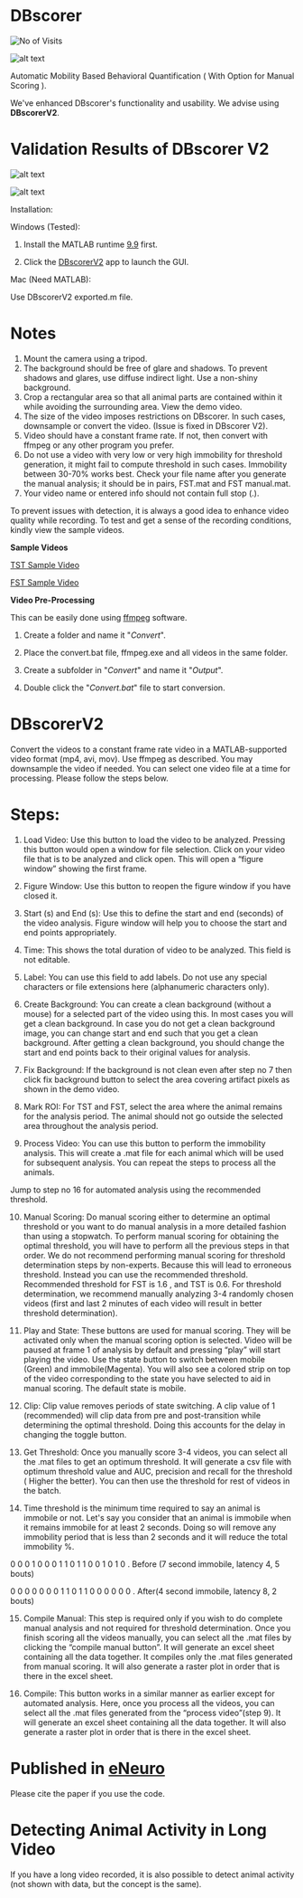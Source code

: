 # DBscorer

![No of Visits](https://visitor-badge.laobi.icu/badge?page_id=swanandlab/DBscorer)

![alt text](https://github.com/swanandlab/DBscorer/blob/main/V2.png?raw=true)

Automatic Mobility Based Behavioral Quantification ( With Option for Manual Scoring ).

We've enhanced DBscorer's functionality and usability. We advise using **DBscorerV2**.


# Validation Results of DBscorer V2

![alt text](https://github.com/swanandlab/DBscorer/blob/main/FST%20Correlation%20Plot.jpg?raw=true)

![alt text](https://github.com/swanandlab/DBscorer/blob/main/TST%20Correlation%20Plot.jpg?raw=true)


Installation:

Windows (Tested):

1. Install the MATLAB runtime [9.9](https://ssd.mathworks.com/supportfiles/downloads/R2020b/Release/8/deployment_files/installer/complete/win64/MATLAB_Runtime_R2020b_Update_8_win64.zip) first.

2. Click the [DBscorerV2](https://github.com/swanandlab/DBscorer/blob/main/DBscorerV2.exe) app to launch the GUI.

Mac (Need MATLAB):

Use DBscorerV2 exported.m file. 

# Notes
1. Mount the camera using a tripod.
2. The background should be free of glare and shadows. To prevent shadows and glares, use diffuse indirect light. Use a non-shiny background.
4. Crop a rectangular area so that all animal parts are contained within it while avoiding the surrounding area. View the demo video.
5. The size of the video imposes restrictions on DBscorer. In such cases, downsample or convert the video. (Issue is fixed in DBscorer V2).
6. Video should have a constant frame rate. If not, then convert with ffmpeg or any other program you prefer.
7. Do not use a video with very low or very high immobility for threshold generation, it might fail to compute threshold in such cases. Immobility between 30-70% works best. Check your file name after you generate the manual analysis; it should be in pairs, FST.mat and FST manual.mat.
8. Your video name or entered info should not contain full stop (.).


To prevent issues with detection, it is always a good idea to enhance video quality while recording. To test and get a sense of the recording conditions, kindly view the sample videos.

**Sample Videos**

[TST Sample Video](https://github.com/swanandlab/DBscorer/blob/main/TST%20Sample%20Video.mp4)

[FST Sample Video](https://github.com/swanandlab/DBscorer/blob/main/FST%20SAMPLE%20VIDEO.mp4)

**Video Pre-Processing** 

This can be easily done using [ffmpeg](https://www.gyan.dev/ffmpeg/builds/) software.
 
1. Create a folder and name it "_Convert_".

2. Place the convert.bat file, ffmpeg.exe and all videos in the same folder.

3. Create a subfolder in "_Convert_" and name it "_Output_".

4. Double click the "_Convert.bat_" file to start conversion. 

# DBscorerV2 

Convert the videos to a constant frame rate video in a MATLAB-supported video format (mp4, avi, mov). Use ffmpeg as described. You may downsample the video if needed. You can select one video file at a time for processing.
Please follow the steps below. 

# Steps:
1. Load Video: Use this button to load the video to be analyzed. Pressing this button would open a window for file selection. Click on your video file that is to be analyzed and click open. This will open a “figure window” showing the first frame.

2. Figure Window: Use this button to reopen the figure window if you have closed it.

3. Start (s) and End (s): Use this to define the start and end (seconds) of the video analysis. Figure window will help you to choose the start and end points appropriately.

4. Time: This shows the total duration of video to be analyzed. This field is not editable.

5. Label: You can use this field to add labels. Do not use any special characters or file extensions here (alphanumeric characters only). 

6. Create Background: You can create a clean background (without a mouse) for a selected part of the video using this. In most cases you will get a clean background. In case you do not get a clean background image,  you can change start and end such that you get a clean background. After getting a clean background, you should change the start and end points back to their original values for analysis.

7. Fix Background: If the background is not clean even after step no 7 then click fix background button to select the area covering artifact pixels as shown in the demo video.

8. Mark ROI: For TST and FST, select the area where the animal remains for the analysis period. The animal should not go outside the selected area throughout the analysis period. 

9. Process Video: You can use this button to perform the immobility analysis. This will create a .mat file for each animal which will be used for subsequent analysis. You can repeat the steps to process all the animals. 

Jump to step no 16 for automated analysis using the recommended threshold.

10. Manual Scoring: Do manual scoring either to determine an optimal threshold or you want to do manual analysis in a more detailed fashion than using a stopwatch. To perform manual scoring for obtaining the optimal threshold, you will have to perform all the previous steps in that order. We do not recommend performing manual scoring for threshold determination steps by non-experts. Because this will lead to erroneous threshold. Instead you can use the recommended threshold. Recommended threshold for FST is 1.6 , and TST is 0.6. 
For threshold determination, we recommend manually analyzing 3-4 randomly chosen videos (first and last 2 minutes of each video will result in better threshold determination).

11. Play and State: These buttons are used for manual scoring. They will be activated only when the manual scoring option is selected. Video will be paused at frame 1 of analysis by default and pressing “play” will start playing the video. Use the state button to switch between mobile (Green) and immobile(Magenta). You will also see a colored strip on top of the video corresponding to the state you have selected to aid in manual scoring. The default state is mobile.

12. Clip: Clip value removes periods of state switching. A clip value of 1 (recommended) will clip data from pre and post-transition while determining the optimal threshold. Doing this accounts for the delay in changing the toggle button.


14. Get Threshold: Once you manually score 3-4 videos, you can select all the .mat files to get an optimum threshold. It will generate a csv file with optimum threshold value and AUC, precision and recall for the threshold ( Higher the better). You can then use the threshold for rest of videos in the batch.

15. Time threshold is the minimum time required to say an animal is immobile or not. Let's say you consider that  an animal is immobile when it remains immobile  for at least 2 seconds. Doing so will remove any immobility period that is less than 2 seconds and it will reduce the total immobility %. 

0 0 0 1 0 0 0 1 1 0 1 1 0 0 1 0 1 0 . Before (7 second immobile, latency 4, 5 bouts)

0 0 0 0 0 0 0 1 1 0 1 1 0 0 0 0 0 0 . After(4 second immobile, latency 8, 2 bouts)

15. Compile Manual: This step is required only if you wish to do complete manual analysis and not required for threshold determination. Once you finish scoring all the videos manually, you can select all the .mat files by clicking the “compile manual button”. It will generate an excel sheet containing all the data together. It compiles only the .mat files generated from manual scoring. It will also generate a raster plot in order that is there in the excel sheet.

16. Compile: This button works in a similar manner as earlier except for automated analysis. Here, once you process all the videos, you can select all the .mat files generated from the “process video”(step 9). It will generate an excel sheet containing all the data together. It will also generate a raster plot in order that is there in the excel sheet.



# Published in [eNeuro](https://doi.org/10.1523/ENEURO.0305-21.2021)
Please cite the paper if you use the code.


# Detecting Animal Activity in Long Video

If you have a long video recorded, it is also possible to detect animal activity (not shown with data, but the concept is the same).



